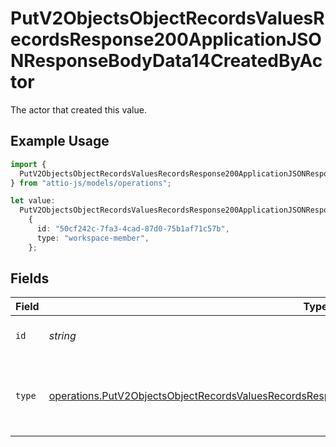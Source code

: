 # PutV2ObjectsObjectRecordsValuesRecordsResponse200ApplicationJSONResponseBodyData14CreatedByActor

The actor that created this value.

## Example Usage

```typescript
import {
  PutV2ObjectsObjectRecordsValuesRecordsResponse200ApplicationJSONResponseBodyData14CreatedByActor,
} from "attio-js/models/operations";

let value:
  PutV2ObjectsObjectRecordsValuesRecordsResponse200ApplicationJSONResponseBodyData14CreatedByActor =
    {
      id: "50cf242c-7fa3-4cad-87d0-75b1af71c57b",
      type: "workspace-member",
    };
```

## Fields

| Field                                                                                                                                                                                                                  | Type                                                                                                                                                                                                                   | Required                                                                                                                                                                                                               | Description                                                                                                                                                                                                            |
| ---------------------------------------------------------------------------------------------------------------------------------------------------------------------------------------------------------------------- | ---------------------------------------------------------------------------------------------------------------------------------------------------------------------------------------------------------------------- | ---------------------------------------------------------------------------------------------------------------------------------------------------------------------------------------------------------------------- | ---------------------------------------------------------------------------------------------------------------------------------------------------------------------------------------------------------------------- |
| `id`                                                                                                                                                                                                                   | *string*                                                                                                                                                                                                               | :heavy_minus_sign:                                                                                                                                                                                                     | An ID to identify the actor.                                                                                                                                                                                           |
| `type`                                                                                                                                                                                                                 | [operations.PutV2ObjectsObjectRecordsValuesRecordsResponse200ApplicationJSONResponseBodyData14Type](../../models/operations/putv2objectsobjectrecordsvaluesrecordsresponse200applicationjsonresponsebodydata14type.md) | :heavy_minus_sign:                                                                                                                                                                                                     | The type of actor. [Read more information on actor types here](/docs/actors).                                                                                                                                          |